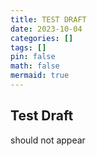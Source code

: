 ```yaml
---
title: TEST DRAFT
date: 2023-10-04
categories: []
tags: []
pin: false
math: false
mermaid: true
---
```


## Test Draft

should not appear
